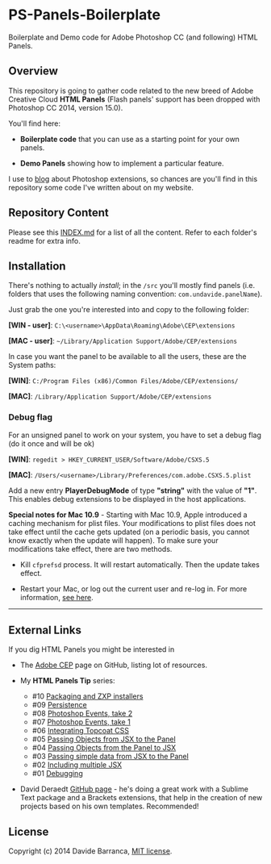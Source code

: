 PS-Panels-Boilerplate
=====================

Boilerplate and Demo code for Adobe Photoshop CC (and following) HTML Panels.

## Overview
This repository is going to gather code related to the new breed of Adobe Creative Cloud **HTML Panels** (Flash panels' support has been dropped with Photoshop CC 2014, version 15.0). 

You'll find here:

- **Boilerplate code** that you can use as a starting point for your own panels.

- **Demo Panels** showing how to implement a particular feature.

I use to [blog](http://davidebarranca.com/category/code/html-panels/) about Photoshop extensions, so chances are you'll find in this repository some code I've written about on my website.

## Repository Content
Please see this [INDEX.md](src/INDEX.md) for a list of all the content. Refer to each folder's readme for extra info.

## Installation
There's nothing to actually *install*; in the `/src` you'll mostly find panels (i.e. folders that uses the following naming convention: `com.undavide.panelName`).

Just grab the one you're interested into and copy to the following folder:

**\[WIN - user\]**: `C:\<username>\AppData\Roaming\Adobe\CEP\extensions`

**\[MAC - user\]**: `~/Library/Application Support/Adobe/CEP/extensions` 

In case you want the panel to be available to all the users, these are the System paths:

**\[WIN\]**: `C:/Program Files (x86)/Common Files/Adobe/CEP/extensions/`

**\[MAC\]**: `/Library/Application Support/Adobe/CEP/extensions` 

### Debug flag
For an unsigned panel to work on your system, you have to set a debug flag (do it once and will be ok)

**\[WIN\]**: `regedit > HKEY_CURRENT_USER/Software/Adobe/CSXS.5`

**\[MAC\]**: `/Users/<username>/Library/Preferences/com.adobe.CSXS.5.plist` 

Add a new entry **PlayerDebugMode** of type **"string"** with the value of **"1"**. This enables debug extensions to be displayed in the host applications.

**Special notes for Mac 10.9** - Starting with Mac 10.9, Apple introduced a caching mechanism for plist files. Your modifications to plist files does not take effect until the cache gets updated (on a periodic basis, you cannot know exactly when the
update will happen). To make sure your modifications take effect, there
are two methods.

- Kill `cfprefsd` process. It will restart automatically. Then the update
takes effect.

- Restart your Mac, or log out the current user and re-log in.
For more information, [see here](http://hints.macworld.com/article.php?story=20130908042828630).

---

## External Links
If you dig HTML Panels you might be interested in

- The [Adobe CEP](https://github.com/Adobe-CEP/CEP-Resources) page on GitHub, listing lot of resources.

- My **HTML Panels Tip** series:
  - \#10 [Packaging and ZXP installers](http://www.davidebarranca.com/2014/05/html-panels-tips-10-packaging-zxp-installers/)
  - \#09 [Persistence](http://www.davidebarranca.com/2014/02/html-panels-tips-9-persistence/)
  - \#08 [Photoshop Events, take 2](http://www.davidebarranca.com/2014/02/html-panels-tips-8-photoshop-events-pshostadapter-libraries/)
  - \#07 [Photoshop Events, take 1](http://www.davidebarranca.com/2014/02/html-panels-tips-7-events-photoshopregisterevent-photoshopcallback/)
  - \#06 [Integrating Topcoat CSS](http://www.davidebarranca.com/2014/02/html-panels-tips-6-integrating-topcoat-css/)
  - \#05 [Passing Objects from JSX to the Panel](http://www.davidebarranca.com/2014/02/html-panels-tips-5-passing-objects-from-jsx-to-html-json/)
  - \#04 [Passing Objects from the Panel to JSX](http://www.davidebarranca.com/2014/01/html-panels-tips-4-passing-objects-from-html-to-jsx/)
  - \#03 [Passing simple data from JSX to the Panel](http://www.davidebarranca.com/2014/01/html-panels-tips-3-get-data-from-jsx-send-it-to-html/)
  - \#02 [Including multiple JSX](http://www.davidebarranca.com/2014/01/html-panels-tips-2-including-multiple-jsx/)
  - \#01 [Debugging](http://www.davidebarranca.com/2014/01/html-panels-tips-1-debugging/)
  
- David Deraedt [GitHub page](https://github.com/davidderaedt?tab=repositories) - he's doing a great work with a Sublime Text package and a Brackets extensions, that help in the creation of new projects based on his own templates. Recommended!

## License
Copyright (c) 2014 Davide Barranca, [MIT license](license.md).